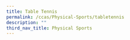 ```yaml
---
title: Table Tennis
permalink: /ccas/Physical-Sports/tabletennis
description: ""
third_nav_title: Physical Sports
---
```


